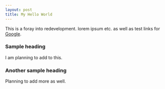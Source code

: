 ```yaml
---
layout: post
title: My Hello World
---
```


This is a foray into redevelopment.  lorem ipsum etc. as well as test links for [Google](http://www.google.com).


### Sample heading
I am planning to add to this.

### Another sample heading
Planning to add more as well.

